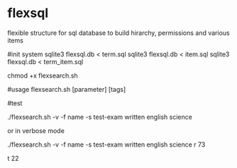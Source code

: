# flexsql
flexible structure for sql database to build hirarchy, permissions and various items

#init system
sqlite3 flexsql.db < term.sql 
sqlite3 flexsql.db < item.sql
sqlite3 flexsql.db < term_item.sql

chmod +x flexsearch.sh

#usage
flexsearch.sh [parameter] [tags]

#test

 ./flexsearch.sh -v -f name -s test-exam written english science

or in verbose mode

 ./flexsearch.sh -v -f name -s test-exam written english science
r
73

t
22

